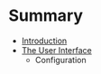 # Summary

* [Introduction](README.md)
* [The User Interface](the_user_interface.md)
   * Configuration

